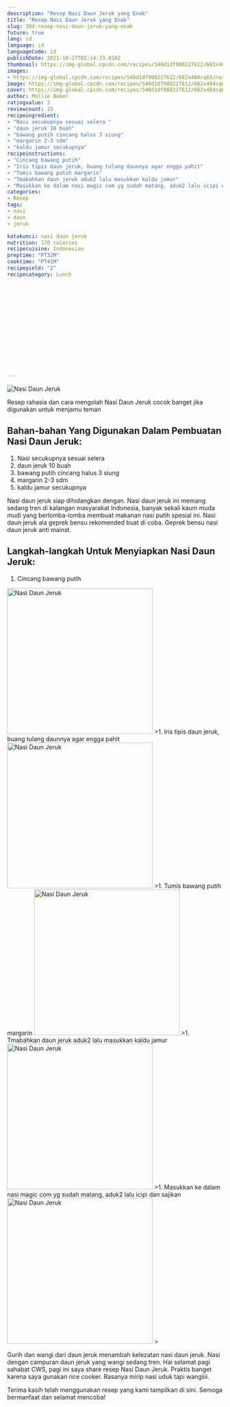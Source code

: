 ```yaml
---
description: "Resep Nasi Daun Jeruk yang Enak"
title: "Resep Nasi Daun Jeruk yang Enak"
slug: 304-resep-nasi-daun-jeruk-yang-enak
future: true
lang: id
language: id
languageCode: id
publishDate: 2021-10-27T01:14:33.810Z 
thumbnail: https://img-global.cpcdn.com/recipes/540d1df988227612/682x484cq65/nasi-daun-jeruk-foto-resep-utama.webp
images:
- https://img-global.cpcdn.com/recipes/540d1df988227612/682x484cq65/nasi-daun-jeruk-foto-resep-utama.webp
image: https://img-global.cpcdn.com/recipes/540d1df988227612/682x484cq65/nasi-daun-jeruk-foto-resep-utama.webp
cover: https://img-global.cpcdn.com/recipes/540d1df988227612/682x484cq65/nasi-daun-jeruk-foto-resep-utama.webp
author: Mollie Baker
ratingvalue: 3
reviewcount: 15
recipeingredient:
- "Nasi secukupnya sesuai selera "
- "daun jeruk 10 buah"
- "bawang putih cincang halus 3 siung"
- "margarin 2-3 sdm"
- "kaldu jamur secukupnya"
recipeinstructions:
- "Cincang bawang putih"
- "Iris tipis daun jeruk, buang tulang daunnya agar engga pahit"
- "Tumis bawang putih margarin"
- "Tmabahkan daun jeruk aduk2 lalu masukkan kaldu jamur"
- "Masukkan ke dalam nasi magic com yg sudah matang, aduk2 lalu icipi dan sajikan"
categories:
- Resep
tags:
- nasi
- daun
- jeruk

katakunci: nasi daun jeruk 
nutrition: 170 calories
recipecuisine: Indonesian
preptime: "PT32M"
cooktime: "PT41M"
recipeyield: "2"
recipecategory: Lunch


     
    
    
    
    
    
    
    
    
    
    
      
    
---
```



![Nasi Daun Jeruk](https://img-global.cpcdn.com/recipes/540d1df988227612/682x484cq65/nasi-daun-jeruk-foto-resep-utama.webp)

Resep rahasia dan cara mengolah  Nasi Daun Jeruk cocok banget jika digunakan untuk menjamu teman

<!--inarticleads1-->

## Bahan-bahan Yang Digunakan Dalam Pembuatan Nasi Daun Jeruk:

1. Nasi secukupnya sesuai selera 
1. daun jeruk 10 buah
1. bawang putih cincang halus 3 siung
1. margarin 2-3 sdm
1. kaldu jamur secukupnya

Nasi daun jeruk siap dihidangkan dengan. Nasi daun jeruk ini memang sedang tren di kalangan masyarakat Indonesia, banyak sekali kaum muda mudi yang berlomba-lomba membuat makanan nasi putih spesial ini. Nasi daun jeruk ala geprek bensu rekomended buat di coba. Geprek bensu nasi daun jeruk anti mainst. 

<!--inarticleads2-->

## Langkah-langkah Untuk Menyiapkan Nasi Daun Jeruk:

1. Cincang bawang putih
<img class="lazyload" data-src="https://img-global.cpcdn.com/steps/a3fc49ff54484265/160x128cq70/nasi-daun-jeruk-langkah-memasak-1-foto.webp" alt="Nasi Daun Jeruk" width="340" height="340">
>1. Iris tipis daun jeruk, buang tulang daunnya agar engga pahit
<img class="lazyload" data-src="https://img-global.cpcdn.com/steps/af692f416a65dffd/160x128cq70/nasi-daun-jeruk-langkah-memasak-2-foto.webp" alt="Nasi Daun Jeruk" width="340" height="340">
>1. Tumis bawang putih margarin
<img class="lazyload" data-src="https://img-global.cpcdn.com/steps/cab71dfacb4d68c3/160x128cq70/nasi-daun-jeruk-langkah-memasak-3-foto.webp" alt="Nasi Daun Jeruk" width="340" height="340">
>1. Tmabahkan daun jeruk aduk2 lalu masukkan kaldu jamur
<img class="lazyload" data-src="https://img-global.cpcdn.com/steps/5a290784b5020fb8/160x128cq70/nasi-daun-jeruk-langkah-memasak-4-foto.webp" alt="Nasi Daun Jeruk" width="340" height="340">
>1. Masukkan ke dalam nasi magic com yg sudah matang, aduk2 lalu icipi dan sajikan
<img class="lazyload" data-src="https://img-global.cpcdn.com/steps/994f9ee3f90f7cad/160x128cq70/nasi-daun-jeruk-langkah-memasak-5-foto.webp" alt="Nasi Daun Jeruk" width="340" height="340">
>

Gurih dan wangi dari daun jeruk menambah kelezatan nasi daun jeruk. Nasi dengan campuran daun jeruk yang wangi sedang tren. Hai selamat pagi sahabat CWS, pagi ini saya share resep Nasi Daun Jeruk. Praktis banget karena saya gunakan rice cooker. Rasanya mirip nasi uduk tapi wangiiii. 

Terima kasih telah menggunakan resep yang kami tampilkan di sini. Semoga bermanfaat dan selamat mencoba!
